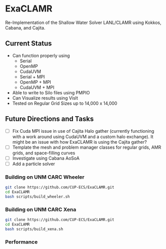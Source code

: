 # ExaCLAMR

Re-Implementation of the Shallow Water Solver LANL/CLAMR using Kokkos, Cabana, and Cajita.

## Current Status

- Can function properly using
  - Serial
  - OpenMP
  - CudaUVM
  - Serial + MPI
  - OpenMP + MPI
  - CudaUVM + MPI
- Able to write to Silo files using PMPIO 
- Can Visualize results using VisIt
- Tested on Regular Grid Sizes up to 14,000 x 14,000

## Future Directions and Tasks

- [ ] Fix Cuda MPI issue in use of Cajita Halo gather (currently functioning with a work around using CudaUVM and a custom halo exchange). It might be an issue with how ExaCLAMR is using the Cajita gather?
- [ ] Template the mesh and problem manager classes for regular grids, AMR grids, and space-filling curves
- [ ] Investigate using Cabana AoSoA
- [ ] Add a particle solver

### Building on UNM CARC Wheeler

```bash
git clone https://github.com/CUP-ECS/ExaCLAMR.git
cd ExaCLAMR
bash scripts/build_wheeler.sh
```

### Building on UNM CARC Xena

```bash
git clone https://github.com/CUP-ECS/ExaCLAMR.git
cd ExaCLAMR
bash scripts/build_xena.sh
```

### Performance